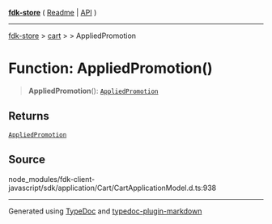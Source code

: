 [**fdk-store**](../../../README.md) ( [Readme](../../../README.md) \| [API](../../../API.md) )

---

[fdk-store](../../../API.md) > [cart](../../README.md) > [<internal>](../README.md) > AppliedPromotion

# Function: AppliedPromotion()

> **AppliedPromotion**(): [`AppliedPromotion`](../type-aliases/type-alias.AppliedPromotion.md)

## Returns

[`AppliedPromotion`](../type-aliases/type-alias.AppliedPromotion.md)

## Source

node_modules/fdk-client-javascript/sdk/application/Cart/CartApplicationModel.d.ts:938

---

Generated using [TypeDoc](https://typedoc.org/) and [typedoc-plugin-markdown](https://www.npmjs.com/package/typedoc-plugin-markdown)
